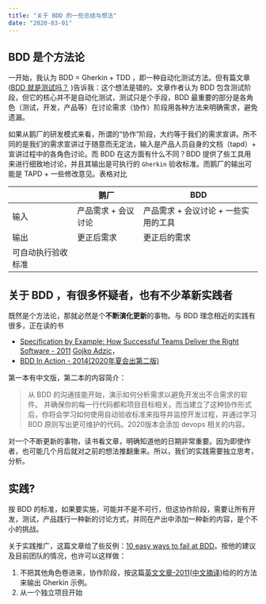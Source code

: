 ```yaml
---
title: "关于 BDD 的一些总结与想法"
date: "2020-03-01"
---
```


## BDD 是个方法论

一开始，我认为 BDD = Gherkin + TDD ，即一种自动化测试方法。但有篇文章([BDD 就是测试吗？](http://www.pan2017.cn/?p=324) )告诉我：这个想法是错的。文章作者认为 BDD 包含测试阶段，但它的核心并不是自动化测试，测试只是个手段，BDD 最重要的部分是各角色（测试，开发，产品等）在讨论需求（协作）阶段用各种方法来明确需求，避免遗漏。

如果从鹅厂的研发模式来看，所谓的“协作”阶段，大约等于我们的需求宣讲。所不同的是我们的需求宣讲过于随意而无定法，输入是产品人员自身的文档（tapd）+ 宣讲过程中的各角色讨论。而 BDD 在这方面有什么不同？BDD 提供了些工具用来进行细致地讨论，并且其输出是可执行的 `Gherkin` 验收标准。而鹅厂的输出可能是 TAPD + 一些修改意见。表格对比

|  | 鹅厂 | BDD |
| --- | --- | --- |
| 输入 | 产品需求 + 会议讨论 | 产品需求 + 会议讨论 + 一些实用的工具 |
| 输出 | 更正后需求 | 更正后的需求  
可自动执行验收标准 |

## 关于 BDD ，有很多怀疑者，也有不少革新实践者

既然是个方法论，那就必然是个**不断演化更新**的事物。与 BDD 理念相近的实践有很多，正在读的书

- [Specification by Example: How Successful Teams Deliver the Right Software - 2011](https://www.oreilly.com/library/view/specification-by-example/9781617290084/) [Gojko Adzic](https://en.wikipedia.org/wiki/Gojko_Adzic)，
- [BDD In Action - 2014(2020年夏会出第二版)](https://www.manning.com/books/bdd-in-action)

第一本有中文版，第二本的内容简介：

> 从 BDD 的沟通技能开始，演示如何分析需求以避免开发出不合需求的软件。 并确保你的每一行代码都和项目目标相关。而当建立了这种协作形式后，你将会学习如何使用自动验收标准来指导并监控开发过程，并通过学习 BDD 原则写出更可维护的代码。2020版本会添加 devops 相关的内容。

对一个不断更新的事物，读书看文章，明确知道他的日期非常重要。因为即使作者，也可能几个月后就对之前的想法推翻重来。所以，我们的实践需要独立思考，分析。

## 实践?

按 BDD 的标准，如果要实施，可能并不是不可行，但这协作阶段，需要让所有开发，测试，产品践行一种新的讨论方式，并同在产出中添加一种新的内容，是个不小的挑战。

关于实践推广，这篇文章给了些反例：[10 easy ways to fail at BDD](https://cucumber.io/blog/bdd/10-easy-ways-to-fail-at-bdd/)。按他的建议及目前团队的情况，也许可以这样做：

1. 不把其他角色卷进来，协作阶段，按这篇[英文文章-2011](https://dannorth.net/2011/01/31/whose-domain-is-it-anyway/)([中文摘译](http://www.pan2017.cn/?p=320))给的的方法来输出 Gherkin 示例。
2. 从一个独立项目开始
